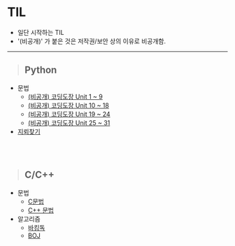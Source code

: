 # TIL
* 일단 시작하는 TIL
* '(비공개)' 가 붙은 것은 저작권/보안 상의 이유로 비공개함.
---

>## Python
* 문법
  * [(비공개) 코딩도장 Unit 1 ~ 9](https://github.com/gpffh20/TIL_private/blob/master/python_grammer/python1.md#python-%EB%AC%B8%EB%B2%95-01)
  * [(비공개) 코딩도장 Unit 10 ~ 18](https://github.com/gpffh20/TIL_private/blob/master/python_grammer/python2.md#python-%EB%AC%B8%EB%B2%95-02)
  * [(비공개) 코딩도장 Unit 19 ~ 24](https://github.com/gpffh20/TIL_private/blob/master/python_grammer/python3.md#python-%EB%AC%B8%EB%B2%95-03)
  * [(비공개) 코딩도장 Unit 25 ~ 31](https://github.com/gpffh20/TIL_private/blob/master/python_grammer/python4.md#python-%EB%AC%B8%EB%B2%95-04)
* [지뢰찾기](https://github.com/gpffh20/TIL/blob/master/Python/minesweeper.py)

<br/><br>

>## C/C++
* 문법
  * [C문법](https://github.com/gpffh20/TIL/blob/master/C:C%2B%2B/c%20%EB%AC%B8%EB%B2%95.md)
  * [C++ 문법](https://github.com/gpffh20/TIL/blob/master/C:C%2B%2B/C%2B%2B%20%EB%AC%B8%EB%B2%95.md)
* 알고리즘
  * [바킹독](https://github.com/gpffh20/TIL/tree/master/C:C%2B%2B/%EB%B0%94%ED%82%B9%EB%8F%85)
  * [BOJ](https://github.com/gpffh20/TIL/tree/master/C:C%2B%2B/BOJ)
